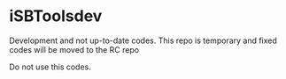 iSBToolsdev
===========

Development and not up-to-date codes. This repo is temporary and fixed codes will be moved to the RC repo

Do not use this codes.
